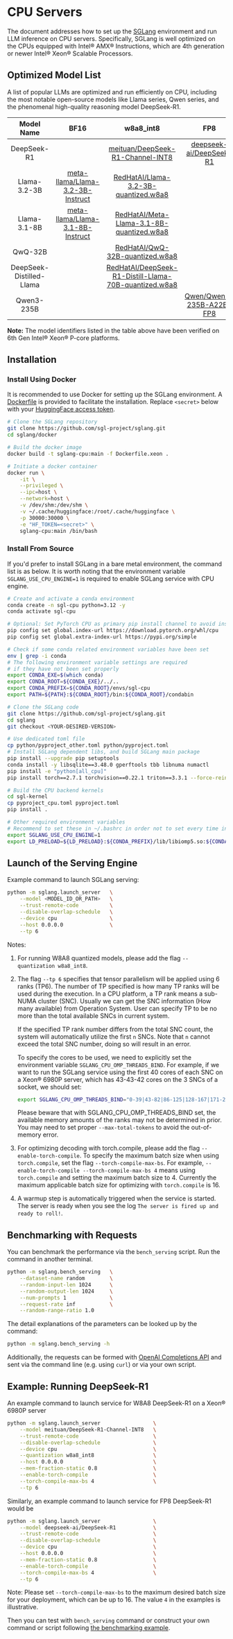 # CPU Servers

The document addresses how to set up the [SGLang](https://github.com/sgl-project/sglang) environment and run LLM inference on CPU servers.
Specifically, SGLang is well optimized on the CPUs equipped with Intel® AMX® Instructions,
which are 4th generation or newer Intel® Xeon® Scalable Processors.

## Optimized Model List

A list of popular LLMs are optimized and run efficiently on CPU,
including the most notable open-source models like Llama series, Qwen series,
and the phenomenal high-quality reasoning model DeepSeek-R1.

| Model Name | BF16 | w8a8_int8 | FP8 |
|:---:|:---:|:---:|:---:|
| DeepSeek-R1 |   | [meituan/DeepSeek-R1-Channel-INT8](https://huggingface.co/meituan/DeepSeek-R1-Channel-INT8) | [deepseek-ai/DeepSeek-R1](https://huggingface.co/deepseek-ai/DeepSeek-R1) |
| Llama-3.2-3B | [meta-llama/Llama-3.2-3B-Instruct](https://huggingface.co/meta-llama/Llama-3.2-3B-Instruct) | [RedHatAI/Llama-3.2-3B-quantized.w8a8](https://huggingface.co/RedHatAI/Llama-3.2-3B-Instruct-quantized.w8a8) |   |
| Llama-3.1-8B | [meta-llama/Llama-3.1-8B-Instruct](https://huggingface.co/meta-llama/Llama-3.1-8B-Instruct) | [RedHatAI/Meta-Llama-3.1-8B-quantized.w8a8](https://huggingface.co/RedHatAI/Meta-Llama-3.1-8B-quantized.w8a8) |   |
| QwQ-32B |   | [RedHatAI/QwQ-32B-quantized.w8a8](https://huggingface.co/RedHatAI/QwQ-32B-quantized.w8a8) |   |
| DeepSeek-Distilled-Llama |   | [RedHatAI/DeepSeek-R1-Distill-Llama-70B-quantized.w8a8](https://huggingface.co/RedHatAI/DeepSeek-R1-Distill-Llama-70B-quantized.w8a8) |   |
| Qwen3-235B |   |   | [Qwen/Qwen3-235B-A22B-FP8](https://huggingface.co/Qwen/Qwen3-235B-A22B-FP8) |

**Note:** The model identifiers listed in the table above
have been verified on 6th Gen Intel® Xeon® P-core platforms.

## Installation

### Install Using Docker

It is recommended to use Docker for setting up the SGLang environment.
A [Dockerfile](https://github.com/sgl-project/sglang/blob/main/docker/Dockerfile.xeon) is provided to facilitate the installation.
Replace `<secret>` below with your [HuggingFace access token](https://huggingface.co/docs/hub/en/security-tokens).

```bash
# Clone the SGLang repository
git clone https://github.com/sgl-project/sglang.git
cd sglang/docker

# Build the docker image
docker build -t sglang-cpu:main -f Dockerfile.xeon .

# Initiate a docker container
docker run \
    -it \
    --privileged \
    --ipc=host \
    --network=host \
    -v /dev/shm:/dev/shm \
    -v ~/.cache/huggingface:/root/.cache/huggingface \
    -p 30000:30000 \
    -e "HF_TOKEN=<secret>" \
    sglang-cpu:main /bin/bash
```

### Install From Source

If you'd prefer to install SGLang in a bare metal environment,
the command list is as below.
It is worth noting that the environment variable `SGLANG_USE_CPU_ENGINE=1`
is required to enable SGLang service with CPU engine.

```bash
# Create and activate a conda environment
conda create -n sgl-cpu python=3.12 -y
conda activate sgl-cpu

# Optional: Set PyTorch CPU as primary pip install channel to avoid installing CUDA version
pip config set global.index-url https://download.pytorch.org/whl/cpu
pip config set global.extra-index-url https://pypi.org/simple

# Check if some conda related environment variables have been set
env | grep -i conda
# The following environment variable settings are required
# if they have not been set properly
export CONDA_EXE=$(which conda)
export CONDA_ROOT=${CONDA_EXE}/../..
export CONDA_PREFIX=${CONDA_ROOT}/envs/sgl-cpu
export PATH=${PATH}:${CONDA_ROOT}/bin:${CONDA_ROOT}/condabin

# Clone the SGLang code
git clone https://github.com/sgl-project/sglang.git
cd sglang
git checkout <YOUR-DESIRED-VERSION>

# Use dedicated toml file
cp python/pyproject_other.toml python/pyproject.toml
# Install SGLang dependent libs, and build SGLang main package
pip install --upgrade pip setuptools
conda install -y libsqlite==3.48.0 gperftools tbb libnuma numactl
pip install -e "python[all_cpu]"
pip install torch==2.7.1 torchvision==0.22.1 triton==3.3.1 --force-reinstall

# Build the CPU backend kernels
cd sgl-kernel
cp pyproject_cpu.toml pyproject.toml
pip install .

# Other required environment variables
# Recommend to set these in ~/.bashrc in order not to set every time in a new terminal
export SGLANG_USE_CPU_ENGINE=1
export LD_PRELOAD=${LD_PRELOAD}:${CONDA_PREFIX}/lib/libiomp5.so:${CONDA_PREFIX}/lib/libtcmalloc.so:${CONDA_PREFIX}/lib/libtbbmalloc.so.2
```

## Launch of the Serving Engine

Example command to launch SGLang serving:

```bash
python -m sglang.launch_server   \
    --model <MODEL_ID_OR_PATH>   \
    --trust-remote-code          \
    --disable-overlap-schedule   \
    --device cpu                 \
    --host 0.0.0.0               \
    --tp 6
```

Notes:

1. For running W8A8 quantized models, please add the flag `--quantization w8a8_int8`.

2. The flag `--tp 6` specifies that tensor parallelism will be applied using 6 ranks (TP6).
    The number of TP specified is how many TP ranks will be used during the execution.
    In a CPU platform, a TP rank means a sub-NUMA cluster (SNC).
    Usually we can get the SNC information (How many available) from Operation System.
    User can specify TP to be no more than the total available SNCs in current system.

    If the specified TP rank number differs from the total SNC count,
    the system will automatically utilize the first `n` SNCs.
    Note that `n` cannot exceed the total SNC number, doing so will result in an error.

    To specify the cores to be used, we need to explicitly set the environment variable `SGLANG_CPU_OMP_THREADS_BIND`.
    For example, if we want to run the SGLang service using the first 40 cores of each SNC on a Xeon® 6980P server,
    which has 43-43-42 cores on the 3 SNCs of a socket, we should set:

    ```bash
    export SGLANG_CPU_OMP_THREADS_BIND="0-39|43-82|86-125|128-167|171-210|214-253"
    ```

    Please beware that with SGLANG_CPU_OMP_THREADS_BIND set,
    the available memory amounts of the ranks may not be determined in prior.
    You may need to set proper `--max-total-tokens` to avoid the out-of-memory error.

3. For optimizing decoding with torch.compile, please add the flag `--enable-torch-compile`.
    To specify the maximum batch size when using `torch.compile`, set the flag `--torch-compile-max-bs`.
    For example, `--enable-torch-compile --torch-compile-max-bs 4` means using `torch.compile`
    and setting the maximum batch size to 4. Currently the maximum applicable batch size
    for optimizing with `torch.compile` is 16.

4. A warmup step is automatically triggered when the service is started.
    The server is ready when you see the log `The server is fired up and ready to roll!`.

## Benchmarking with Requests

You can benchmark the performance via the `bench_serving` script.
Run the command in another terminal.

```bash
python -m sglang.bench_serving   \
    --dataset-name random        \
    --random-input-len 1024      \
    --random-output-len 1024     \
    --num-prompts 1              \
    --request-rate inf           \
    --random-range-ratio 1.0
```

The detail explanations of the parameters can be looked up by the command:

```bash
python -m sglang.bench_serving -h
```

Additionally, the requests can be formed with
[OpenAI Completions API](https://docs.sglang.ai/basic_usage/openai_api_completions.html)
and sent via the command line (e.g. using `curl`) or via your own script.

## Example: Running DeepSeek-R1

An example command to launch service for W8A8 DeepSeek-R1 on a Xeon® 6980P server

```bash
python -m sglang.launch_server                 \
    --model meituan/DeepSeek-R1-Channel-INT8   \
    --trust-remote-code                        \
    --disable-overlap-schedule                 \
    --device cpu                               \
    --quantization w8a8_int8                   \
    --host 0.0.0.0                             \
    --mem-fraction-static 0.8                  \
    --enable-torch-compile                     \
    --torch-compile-max-bs 4                   \
    --tp 6
```

Similarly, an example command to launch service for FP8 DeepSeek-R1 would be

```bash
python -m sglang.launch_server                 \
    --model deepseek-ai/DeepSeek-R1            \
    --trust-remote-code                        \
    --disable-overlap-schedule                 \
    --device cpu                               \
    --host 0.0.0.0                             \
    --mem-fraction-static 0.8                  \
    --enable-torch-compile                     \
    --torch-compile-max-bs 4                   \
    --tp 6
```

Note: Please set `--torch-compile-max-bs` to the maximum desired batch size for your deployment,
which can be up to 16. The value `4` in the examples is illustrative.

Then you can test with `bench_serving` command or construct your own command or script
following [the benchmarking example](#benchmarking-with-requests).
